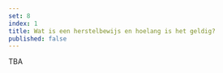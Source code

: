 ```yaml
---
set: 8
index: 1
title: Wat is een herstelbewijs en hoelang is het geldig?
published: false
---
```

TBA
